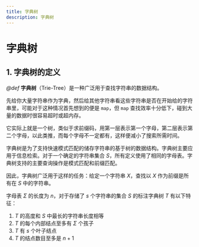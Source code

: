 ```yaml
---
title: 字典树
description: 字典树
---
```


# 字典树

## 1. 字典树的定义

*@def* **字典树**（Trie-Tree）是一种广泛用于查找字符串的数据结构。

先给你大量字符串作为字典，然后给其他字符串看这些字符串是否在开始给的字符串里，可能对于这种情况首先想到的便是 `map`，但 `map` 查找效率十分低下，碰到大量的数据时很容易超时或超内存。

它实际上就是一个树，类似于求前缀码，用第一层表示第一个字母，第二层表示第二个字母，以此类推，而每个字母不一定都有，这样便减小了搜索所需时间。

字典树是为了支持快速模式匹配的储存字符串的基于树的数据结构。字典树主要应用于信息检索。对于一个确定的字符串集合 $S$，所有定义使用了相同的字母表。字典树支持的主要查询操作是模式匹配和前缀匹配。

因此，字典树广泛用于这样的任务：给定一个字符串 $X$，查找以 $X$ 作为前缀是所有在 $S$ 中的字符串。

字母表 $\Sigma$ 的长度为 $n$，对于存储了 $s$ 个字符串的集合 $S$ 的标注字典树 $T$ 有以下特征：
1. $T$ 的高度和 $S$ 中最长的字符串长度相等
2. $T$ 的每个内部结点至多有 $\Sigma$ 个孩子
3. $T$ 有 $s$ 个叶子结点
4. $T$ 的结点数目至多是 $n+1$
